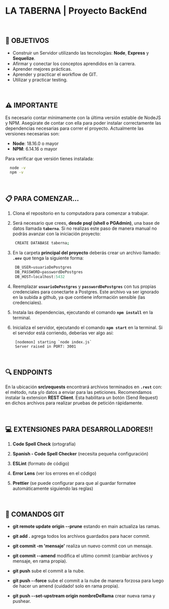 # **LA TABERNA** | Proyecto BackEnd

<br />

## **📌 OBJETIVOS**

-  Construir un Servidor utilizando las tecnologías: **Node**, **Express** y **Sequelize**.
-  Afirmar y conectar los conceptos aprendidos en la carrera.
-  Aprender mejores prácticas.
-  Aprender y practicar el workflow de GIT.
-  Utilizar y practicar testing.

<br />

## **⚠️ IMPORTANTE**

Es necesario contar mínimamente con la última versión estable de NodeJS y NPM. Asegúrate de contar con ella para poder instalar correctamente las dependencias necesarias para correr el proyecto. Actualmente las versiones necesarias son:

-  **Node**: 18.16.0 o mayor
-  **NPM**: 6.14.16 o mayor

Para verificar que versión tienes instalada:

```bash
  node -v
  npm -v
```
<br />

## **📋 PARA COMENZAR...**

1. Clona el repositorio en tu computadora para comenzar a trabajar. 

2. Será necesario que crees, **desde psql (shell o PGAdmin)**, una base de datos llamada **`taberna`**. Si no realizas este paso de manera manual no podrás avanzar con la iniciación proyecto:

   ```bash
    CREATE DATABASE taberna;
   ```

3. En la carpeta **principal del proyecto** deberás crear un archivo llamado: **`.env`** que tenga la siguiente forma:

   ```javascript
    DB_USER=usuarioDePostgres
    DB_PASSWORD=passwordDePostgres
    DB_HOST=localhost:5432
   ```

4. Reemplazar **`usuarioDePostgres`** y **`passwordDePostgres`** con tus propias credenciales para conectarte a Postgres. Este archivo va ser ignorado en la subida a github, ya que contiene información sensible (las credenciales).

5. Instala las dependencias, ejecutando el comando **`npm install`** en la terminal.

6. Inicializa el servidor, ejecutando el comando **`npm start`** en la terminal. Si el servidor está corriendo, deberías ver algo así:

   ```
    [nodemon] starting `node index.js`
    Server raised in PORT: 3001
   ```

<br />

## **🔍 ENDPOINTS**

En la ubicación **src\requests** encontrará archivos terminados en **`.rest`** con: el método, ruta y/o datos a enviar para las peticiones.
Recomendamos instalar la extension **REST Client**. Esta habilitara un botón (Send Request) en dichos archivos para realizar pruebas de petición rápidamente.

<br />

## **💻 EXTENSIONES PARA DESARROLLADORES!!**

1. **Code Spell Check** (ortografía)

2. **Spanish - Code Spell Checker** (necesita pequeña configuración)

3. **ESLint** (formato de código)

4. **Error Lens** (ver los errores en el código)

5. **Prettier** (se puede configurar para que al guardar formatee automáticamente siguiendo las reglas)

<br />

## **🔄 COMANDOS GIT**

- **git remote update origin --prune** estando en main actualiza las ramas.

- **git add .** agrega todos los archivos guardados para hacer commit.

- **git commit -m 'mensaje'** realiza un nuevo commit con un mensaje.

- **git commit --amend** modifica el ultimo commit (cambiar archivos y mensaje, en rama propia).

- **git push** sube el commit a la nube.

- **git push --force** sube el commit a la nube de manera forzosa para luego de hacer un amend (cuidado! solo en rama propia).

- **git push --set-upstream origin nombreDeRama** crear nueva rama y pushear.